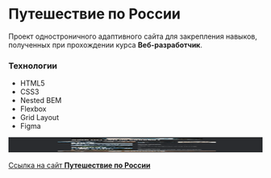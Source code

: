 # Путешествие по России

Проект одностроничного адаптивного сайта для закрепления навыков, полученных при прохождении курса **Веб-разработчик**.

### Технологии
* HTML5
* CSS3
* Nested BEM
* Flexbox
* Grid Layout
* Figma

<img src="./images/dmitry-user.png" width="100%" height="30vh">

[Ссылка на сайт **Путешествие по России**](https://dmitry-user.github.io/russian-travel/)
